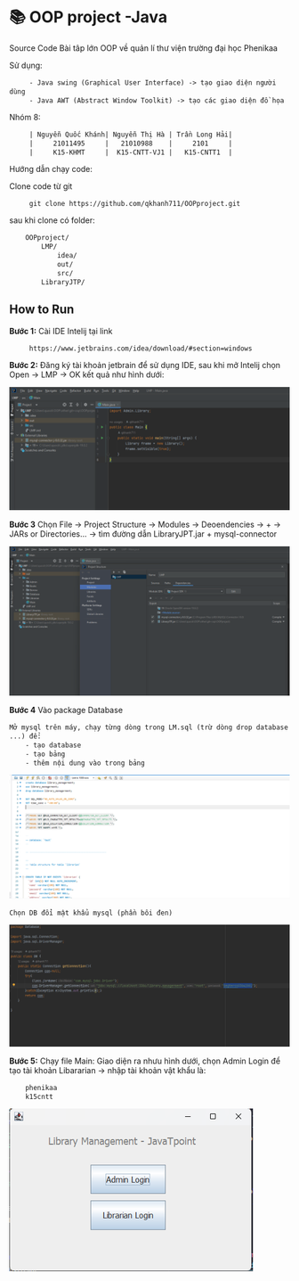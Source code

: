 # 📚 OOP project -Java

Source Code Bài tâp lớn OOP về quản lí thư viện trường đại học Phenikaa

Sử dụng: 

         - Java swing (Graphical User Interface) -> tạo giao diện người dùng 
         - Java AWT (Abstract Window Toolkit) -> tạo các giao diện đồ họa

Nhóm 8: 

         | Nguyễn Quốc Khánh| Nguyễn Thị Hà | Trần Long Hải|
         |     21011495     |   21010988    |     2101     |  
         |     K15-KHMT     |  K15-CNTT-VJ1 |   K15-CNTT1  |

Hướng dẫn chạy code:

Clone code từ git

         git clone https://github.com/qkhanh711/OOPproject.git

sau khi clone có folder:

        OOPproject/
            LMP/
                idea/
                out/
                src/
            LibraryJTP/

## How to Run

**Bước 1:** Cài IDE Intelij tại link

         https://www.jetbrains.com/idea/download/#section=windows 

**Bước 2:** Đăng ký tài khoản jetbrain để sử dụng IDE, sau khi mở Intelij chọn Open -> LMP -> OK kết quả như hình dưới:

![step2](Images/OpenProject.png)

**Bước 3** Chọn File -> Project Structure -> Modules -> Deoendencies -> + -> JARs or Directories... -> tìm đường dẫn LibraryJPT.jar + mysql-connector

![step3](Images/JAR.png)

**Bước 4** Vào package Database 

    Mở mysql trên máy, chạy từng dòng trong LM.sql (trừ dòng drop database ...) để:
        - tạo database
        - tạo bảng
        - thêm nội dung vào trong bảng 

![step4](Images/mysql.png)

    Chọn DB đổi mật khẩu mysql (phần bôi đen)

![step4](Images/password.png)

**Bước 5:** Chạy file Main: Giao diện ra nhưu hình dưới, chọn Admin Login để tạo tài khoản Libararian -> nhập tài khoản vật khẩu là:

        phenikaa
        k15cntt

![step5](Images/run.png)